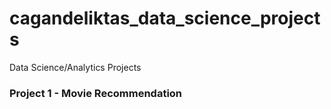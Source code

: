 # cagandeliktas_data_science_projects
Data Science/Analytics Projects

### Project 1 - Movie Recommendation

